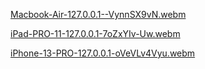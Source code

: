 

[Macbook-Air-127.0.0.1--VynnSX9vN.webm](https://github.com/user-attachments/assets/cb93e376-6228-42e0-9398-e371b41f5384)




[iPad-PRO-11-127.0.0.1-7oZxYIv-Uw.webm](https://github.com/user-attachments/assets/8bdbad5d-62a3-4dae-9082-a65215b0b70b)





[iPhone-13-PRO-127.0.0.1-oVeVLv4Vyu.webm](https://github.com/user-attachments/assets/dca00c8b-b6a8-4f4b-a257-8876a193cc93)
